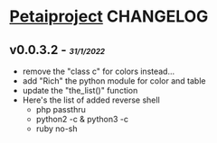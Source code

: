# [Petaiproject](https://github.com/doct3rjohn/petaiproject) CHANGELOG

## v0.0.3.2 - <font size="2"><i>31/1/2022</i></font>
- remove the "class c" for colors instead...
- add "Rich" the python module for color and table
- update the "the_list()" function
- Here's the list of added reverse shell
  - php passthru
  - python2 -c & python3 -c
  - ruby no-sh